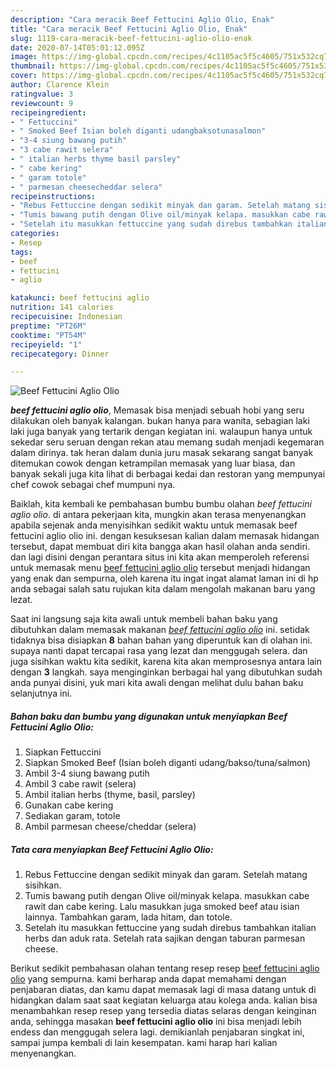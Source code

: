 ```yaml
---
description: "Cara meracik Beef Fettucini Aglio Olio, Enak"
title: "Cara meracik Beef Fettucini Aglio Olio, Enak"
slug: 1119-cara-meracik-beef-fettucini-aglio-olio-enak
date: 2020-07-14T05:01:12.095Z
image: https://img-global.cpcdn.com/recipes/4c1105ac5f5c4605/751x532cq70/beef-fettucini-aglio-olio-foto-resep-utama.jpg
thumbnail: https://img-global.cpcdn.com/recipes/4c1105ac5f5c4605/751x532cq70/beef-fettucini-aglio-olio-foto-resep-utama.jpg
cover: https://img-global.cpcdn.com/recipes/4c1105ac5f5c4605/751x532cq70/beef-fettucini-aglio-olio-foto-resep-utama.jpg
author: Clarence Klein
ratingvalue: 3
reviewcount: 9
recipeingredient:
- " Fettuccini"
- " Smoked Beef Isian boleh diganti udangbaksotunasalmon"
- "3-4 siung bawang putih"
- "3 cabe rawit selera"
- " italian herbs thyme basil parsley"
- " cabe kering"
- " garam totole"
- " parmesan cheesecheddar selera"
recipeinstructions:
- "Rebus Fettuccine dengan sedikit minyak dan garam. Setelah matang sisihkan."
- "Tumis bawang putih dengan Olive oil/minyak kelapa. masukkan cabe rawit dan cabe kering. Lalu masukkan juga smoked beef atau isian lainnya. Tambahkan garam, lada hitam, dan totole."
- "Setelah itu masukkan fettuccine yang sudah direbus tambahkan italian herbs dan aduk rata. Setelah rata sajikan dengan taburan parmesan cheese."
categories:
- Resep
tags:
- beef
- fettucini
- aglio

katakunci: beef fettucini aglio 
nutrition: 141 calories
recipecuisine: Indonesian
preptime: "PT26M"
cooktime: "PT54M"
recipeyield: "1"
recipecategory: Dinner

---
```



![Beef Fettucini Aglio Olio](https://img-global.cpcdn.com/recipes/4c1105ac5f5c4605/751x532cq70/beef-fettucini-aglio-olio-foto-resep-utama.jpg)

<b><i>beef fettucini aglio olio</i></b>, Memasak bisa menjadi sebuah hobi yang seru dilakukan oleh banyak kalangan. bukan hanya para wanita, sebagian laki laki juga banyak yang tertarik dengan kegiatan ini. walaupun hanya untuk sekedar seru seruan dengan rekan atau memang sudah menjadi kegemaran dalam dirinya. tak heran dalam dunia juru masak sekarang sangat banyak ditemukan cowok dengan ketrampilan memasak yang luar biasa, dan banyak sekali juga kita lihat di berbagai kedai dan restoran yang mempunyai chef cowok sebagai chef mumpuni nya.

Baiklah, kita kembali ke pembahasan bumbu bumbu olahan <i>beef fettucini aglio olio</i>. di antara pekerjaan kita, mungkin akan terasa menyenangkan apabila sejenak anda menyisihkan sedikit waktu untuk memasak beef fettucini aglio olio ini. dengan kesuksesan kalian dalam memasak hidangan tersebut, dapat membuat diri kita bangga akan hasil olahan anda sendiri. dan lagi disini dengan perantara situs ini kita akan memperoleh referensi untuk memasak menu <u>beef fettucini aglio olio</u> tersebut menjadi hidangan yang enak dan sempurna, oleh karena itu ingat ingat alamat laman ini di hp anda sebagai salah satu rujukan kita dalam mengolah makanan baru yang lezat.




Saat ini langsung saja kita awali untuk membeli bahan baku yang dibutuhkan dalam memasak makanan <u><i>beef fettucini aglio olio</i></u> ini. setidak tidaknya bisa disiapkan <b>8</b> bahan bahan yang diperuntuk kan di olahan ini. supaya nanti dapat tercapai rasa yang lezat dan menggugah selera. dan juga sisihkan waktu kita sedikit, karena kita akan memprosesnya antara lain dengan <b>3</b> langkah. saya menginginkan berbagai hal yang dibutuhkan sudah anda punyai disini, yuk mari kita awali dengan melihat dulu bahan baku selanjutnya ini.

<!--inarticleads1-->

##### Bahan baku dan bumbu yang digunakan untuk menyiapkan Beef Fettucini Aglio Olio:

1. Siapkan  Fettuccini
1. Siapkan  Smoked Beef (Isian boleh diganti udang/bakso/tuna/salmon)
1. Ambil 3-4 siung bawang putih
1. Ambil 3 cabe rawit (selera)
1. Ambil  italian herbs (thyme, basil, parsley)
1. Gunakan  cabe kering
1. Sediakan  garam, totole
1. Ambil  parmesan cheese/cheddar (selera)




<!--inarticleads2-->

##### Tata cara menyiapkan Beef Fettucini Aglio Olio:

1. Rebus Fettuccine dengan sedikit minyak dan garam. Setelah matang sisihkan.
1. Tumis bawang putih dengan Olive oil/minyak kelapa. masukkan cabe rawit dan cabe kering. Lalu masukkan juga smoked beef atau isian lainnya. Tambahkan garam, lada hitam, dan totole.
1. Setelah itu masukkan fettuccine yang sudah direbus tambahkan italian herbs dan aduk rata. Setelah rata sajikan dengan taburan parmesan cheese.




Berikut sedikit pembahasan olahan tentang resep resep <u>beef fettucini aglio olio</u> yang sempurna. kami berharap anda dapat memahami dengan penjabaran diatas, dan kamu dapat memasak lagi di masa datang untuk di hidangkan dalam saat saat kegiatan keluarga atau kolega anda. kalian bisa menambahkan resep resep yang tersedia diatas selaras dengan keinginan anda, sehingga masakan <b>beef fettucini aglio olio</b> ini bisa menjadi lebih endess dan menggugah selera lagi. demikianlah penjabaran singkat ini, sampai jumpa kembali di lain kesempatan. kami harap hari kalian menyenangkan.
